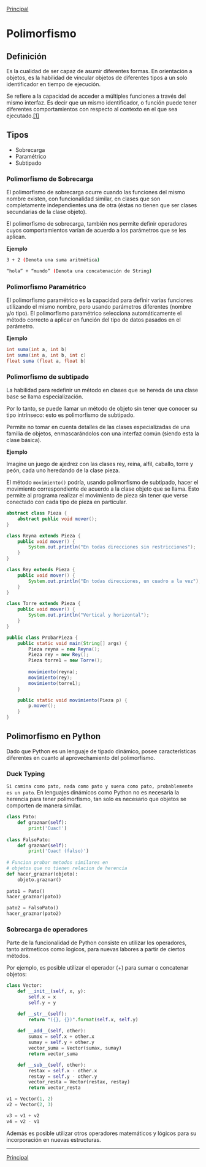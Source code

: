 [Principal](https://github.com/UNAH-SISTEMAS/2018-1PAC-IS410)
# Polimorfismo

## Definición
Es la cualidad de ser capaz de asumir diferentes formas. En orientación a objetos, es la habilidad de vincular objetos de diferentes tipos a un solo identificador en tiempo de ejecución.

Se refiere a la capacidad de acceder a múltiples funciones a través del mismo interfaz. Es decir que un mismo identificador, o función puede tener diferentes comportamientos con respecto al contexto en el que sea ejecutado.[[1]](http://www.codigo-facil.com/es/poo-php-polimorfismo.php
)

## Tipos
- Sobrecarga
- Paramétrico
- Subtipado

### Polimorfismo de Sobrecarga
El polimorfismo de sobrecarga ocurre cuando las funciones del mismo nombre existen, con funcionalidad similar, en clases que son completamente independientes una de otra (éstas no tienen que ser clases secundarias de la clase objeto).

El polimorfismo de sobrecarga, también nos permite definir operadores cuyos comportamientos varían de acuerdo a los parámetros que se les aplican.

**Ejemplo**
```bash
3 + 2 (Denota una suma aritmética)

“hola” + “mundo” (Denota una concatenación de String)
```
### Polimorfismo Paramétrico
El polimorfismo paramétrico es la capacidad para definir varias funciones utilizando el mismo nombre, pero usando parámetros diferentes (nombre y/o tipo). El polimorfismo paramétrico selecciona automáticamente el método correcto a aplicar en función del tipo de datos pasados en el parámetro.

**Ejemplo**

```java
int suma(int a, int b)
int suma(int a, int b, int c)
float suma (float a, float b)
```

### Polimorfismo de subtipado
La habilidad para redefinir un método en clases que se hereda de una clase base se llama especialización. 

Por lo tanto, se puede llamar un método de objeto sin tener que conocer su tipo intrínseco: esto es polimorfismo de subtipado. 

Permite no tomar en cuenta detalles de las clases especializadas de una familia de objetos, enmascarándolos con una interfaz común (siendo esta la clase básica).

**Ejemplo**

Imagine un juego de ajedrez con las clases rey, reina, alfil, caballo, torre y peón, cada uno heredando de la clase pieza.

El método `movimiento()` podría, usando polimorfismo de subtipado, hacer el movimiento correspondiente de acuerdo a la clase objeto que se llama. Esto permite al programa realizar el movimiento de pieza sin tener que verse conectado con cada tipo de pieza en particular.

```java
abstract class Pieza {
    abstract public void mover();
}

class Reyna extends Pieza {
    public void mover() {
        System.out.println("En todas direcciones sin restricciones");
    }
}

class Rey extends Pieza {
    public void mover() {
        System.out.println("En todas direcciones, un cuadro a la vez");
    }
}

class Torre extends Pieza {
    public void mover() {
        System.out.println("Vertical y horizontal");
    }
}

public class ProbarPieza {
    public static void main(String[] args) {
        Pieza reyna = new Reyna();
        Pieza rey = new Rey();
        Pieza torre1 = new Torre();
        
        movimiento(reyna);
        movimiento(rey);
        movimiento(torre1);
    }

    public static void movimiento(Pieza p) {
        p.mover();
    }
}
```

## Polimorfismo en Python
Dado que Python es un lenguaje de tipado dinámico, posee características diferentes en cuanto al aprovechamiento del polimorfismo.

### Duck Typing
`Si camina como pato, nada como pato y suena como pato, probablemente es un pato`. En lenguajes dinámicos como Python no es necesaria la herencia para tener polimorfismo, tan solo es necesario que objetos se comporten de manera similar.

```python
class Pato:
    def graznar(self):
        print('Cuac!')
        
class FalsoPato:
    def graznar(self):
        print('Cuac! (falso)')
    
# Funcion probar metodos similares en
# objetos que no tienen relacion de herencia
def hacer_graznar(objeto):
    objeto.graznar()
    
pato1 = Pato()
hacer_graznar(pato1)

pato2 = FalsoPato()
hacer_graznar(pato2)
```

### Sobrecarga de operadores
Parte de la funcionalidad de Python consiste en utilizar los operadores, tanto aritmeticos como logicos, para nuevas labores a partir de ciertos métodos. 

Por ejemplo, es posible utilizar el operador (+) para sumar o concatenar objetos:

```python
class Vector:
    def __init__(self, x, y):
        self.x = x
        self.y = y

    def __str__(self):
        return "({}, {})".format(self.x, self.y)
    
    def __add__(self, other):
        sumax = self.x + other.x
        sumay = self.y + other.y
        vector_suma = Vector(sumax, sumay)
        return vector_suma

    def __sub__(self, other):
        restax = self.x - other.x
        restay = self.y - other.y
        vector_resta = Vector(restax, restay)
        return vector_resta

v1 = Vector(1, 2)
v2 = Vector(2, 3)

v3 = v1 + v2
v4 = v2 - v1
```
Además es posible utilizar otros operadores matemáticos y lógicos para su incorporación en nuevas estructuras.

---
[Principal](https://github.com/UNAH-SISTEMAS/2018-1PAC-IS410)
